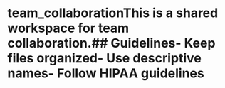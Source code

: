# team_collaborationThis is a shared workspace for team collaboration.## Guidelines- Keep files organized- Use descriptive names- Follow HIPAA guidelines
